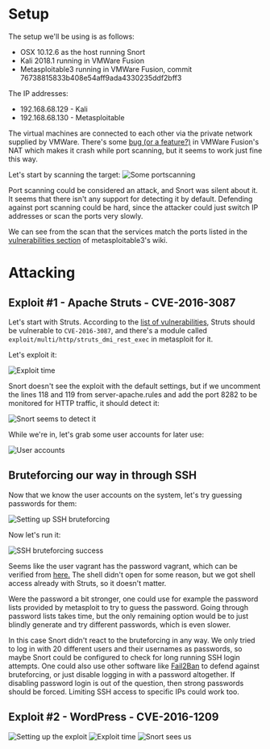 # Setup

The setup we'll be using is as follows:

* OSX 10.12.6 as the host running Snort
* Kali 2018.1 running in VMWare Fusion
* Metasploitable3 running in VMWare Fusion, commit 76738815833b408e54aff9ada4330235ddf2bff3

The IP addresses:

* 192.168.68.129 - Kali
* 192.168.68.130 - Metasploitable

The virtual machines are connected to each other via the private network supplied by VMWare. There's some [bug (or a feature?)](https://github.com/nmap/nmap/issues/303) in VMWare Fusion's NAT which makes it crash while port scanning, but it seems to work just fine this way.

Let's start by scanning the target:
![Some portscanning](img/portscan.png)

Port scanning could be considered an attack, and Snort was silent about it. It seems that there isn't any support for detecting it by default. Defending against port scanning could be hard, since the attacker could just switch IP addresses or scan the ports very slowly.

We can see from the scan that the services match the ports listed in the [vulnerabilities section](https://github.com/rapid7/metasploitable3/wiki/Vulnerabilities) of metasploitable3's wiki.

# Attacking

## Exploit #1 - Apache Struts - CVE-2016-3087

Let's start with Struts. According to the [list of vulnerabilities](https://github.com/rapid7/metasploitable3/wiki/Vulnerabilities), Struts should be vulnerable to `CVE-2016-3087`, and there's a module called `exploit/multi/http/struts_dmi_rest_exec` in metasploit for it.

Let's exploit it:

![Exploit time](img/struts_exploit.png)

Snort doesn't see the exploit with the default settings, but if we uncomment the lines 118 and 119 from server-apache.rules and add the port 8282 to be monitored for HTTP traffic, it should detect it:

![Snort seems to detect it](img/struts_snort.png)

While we're in, let's grab some user accounts for later use:

![User accounts](img/struts_users.png)

## Bruteforcing our way in through SSH

Now that we know the user accounts on the system, let's try guessing passwords for them:

![Setting up SSH bruteforcing](img/ssh_bruteforce.png)

Now let's run it:

![SSH bruteforcing success](img/ssh_bruteforce_success.png)

Seems like the user vagrant has the password vagrant, which can be verified from [here.](https://github.com/rapid7/metasploitable3/wiki/Configuration#credentials) The shell didn't open for some reason, but we got shell access already with Struts, so it doesn't matter.

Were the password a bit stronger, one could use for example the password lists provided by metasploit to try to guess the password. Going through password lists takes time, but the only remaining option would be to just blindly generate and try different passwords, which is even slower.

In this case Snort didn't react to the bruteforcing in any way. We only tried to log in with 20 different users and their usernames as passwords, so maybe Snort could be configured to check for long running SSH login attempts. One could also use other software like [Fail2Ban](https://en.wikipedia.org/wiki/Fail2ban) to defend against bruteforcing, or just disable logging in with a password altogether. If disabling password login is out of the question, then strong passwords should be forced. Limiting SSH access to specific IPs could work too.

## Exploit #2 - WordPress - CVE-2016-1209

![Setting up the exploit](img/wordpress_setup.png)
![Exploit time](img/wordpress_exploit.png)
![Snort sees us](img/wordpress_snort.png)
